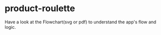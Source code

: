 # product-roulette

Have a look at the Flowchart(svg or pdf) to understand the app's flow and logic.
